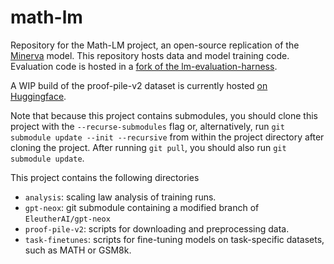 # math-lm
Repository for the Math-LM project, an open-source replication of the
[Minerva](https://arxiv.org/abs/2206.14858) model. This repository hosts data and model training code. Evaluation code is hosted in a [fork of the lm-evaluation-harness](https://github.com/wellecks/lm-evaluation-harness).

A WIP build of the proof-pile-v2 dataset is currently hosted [on Huggingface](https://huggingface.co/datasets/zhangirazerbayev/proof-pile-v2-dev).

Note that because this project contains submodules, you should clone this project with the `--recurse-submodules` flag or, alternatively, run `git submodule update --init --recursive` from within the project directory after cloning the project. After running `git pull`, you should also run `git submodule update`.

This project contains the following directories
- `analysis`: scaling law analysis of training runs. 
- `gpt-neox`: git submodule containing a modified branch of `EleutherAI/gpt-neox`
- `proof-pile-v2`: scripts for downloading and preprocessing data. 
- `task-finetunes`: scripts for fine-tuning models on task-specific datasets, such as MATH or GSM8k. 
